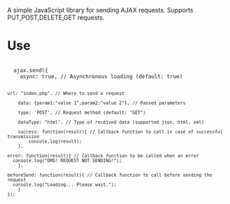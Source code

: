 A simple JavaScript library for sending AJAX requests.
Supports PUT,POST,DELETE,GET requests.

<h1>Use</h1>
<code>
  ajax.send({
    async: true, // Asynchronous loading (default: true)
    
  	url: "index.php", // Where to send a request
    
		data: {param1:"value 1",param2:"value 2"}, // Passed parameters
    
		type: 'POST', // Request method (default: "GET")
    
		dataType: "html", // Type of received data (supported json, html, xml)
    
		success: function(result){ // Callback function to call in case of successful transmission
			console.log(result);
		},
    
    error: function(result){ // Callback function to be called when an error
      console.log("OMG! REQUEST NOT SENDING!");
		},
    
    beforeSend: function(result){ // Callback function to call before sending the request
      console.log("Loading... Please wait.");
		}
	});
</code>
